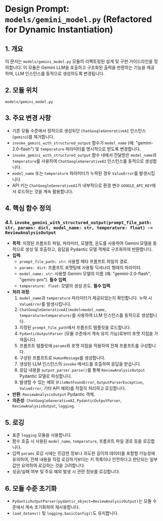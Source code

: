 # Design Prompt: `models/gemini_model.py` (Refactored for Dynamic Instantiation)

## 1. 개요
이 문서는 `models/gemini_model.py` 모듈의 리팩토링된 설계 및 구현 가이드라인을 정의합니다. 이 모듈은 Gemini LLM을 호출하고 구조화된 출력을 반환하는 기능을 제공하며, LLM 인스턴스를 동적으로 생성하도록 변경됩니다.

## 2. 모듈 위치
`models/gemini_model.py`

## 3. 주요 변경 사항
-   기존 모듈 수준에서 정적으로 생성되던 `ChatGoogleGenerativeAI` 인스턴스(`gemini`)를 제거합니다.
-   `invoke_gemini_with_structured_output` 함수가 `model_name` (예: "gemini-2.0-flash") 및 `temperature` 파라미터를 명시적으로 받도록 변경합니다.
-   `invoke_gemini_with_structured_output` 함수 내에서 전달받은 `model_name`과 `temperature`를 사용하여 `ChatGoogleGenerativeAI` 인스턴스를 동적으로 생성합니다.
-   `model_name` 또는 `temperature` 파라미터가 누락된 경우 `ValueError`를 발생시킵니다.
-   API 키는 `ChatGoogleGenerativeAI`가 내부적으로 환경 변수 `GOOGLE_API_KEY`에서 로드하는 것을 계속 활용합니다.

## 4. 핵심 함수 정의

### 4.1. `invoke_gemini_with_structured_output(prompt_file_path: str, params: dict, model_name: str, temperature: float) -> ReviewAnalysisOutput`

-   **목적**: 지정된 프롬프트 파일, 파라미터, 모델명, 온도를 사용하여 Gemini 모델을 동적으로 생성 및 호출하고, 응답을 Pydantic 모델 객체로 구조화하여 반환합니다.
-   **입력**:
    -   `prompt_file_path: str`: 사용할 메타 프롬프트 파일의 경로.
    -   `params: dict`: 프롬프트 포맷팅에 사용될 딕셔너리 형태의 파라미터.
    -   `model_name: str`: 사용할 Gemini 모델의 이름 (예: "gemini-2.0-flash", "gemini-pro"). **필수 입력**.
    -   `temperature: float`: 모델의 생성 온도. **필수 입력**.
-   **처리 과정**:
    1.  `model_name`과 `temperature` 파라미터가 제공되었는지 확인합니다. 누락 시 `ValueError`를 발생시킵니다.
    2.  `ChatGoogleGenerativeAI(model=model_name, temperature=temperature)`를 사용하여 LLM 인스턴스를 동적으로 생성합니다.
    3.  지정된 `prompt_file_path`에서 프롬프트 템플릿을 로드합니다.
    4.  `PydanticOutputParser` (모듈 수준에서 계속 유지 가능)로부터 포맷 지침을 가져옵니다.
    5.  프롬프트 템플릿에 `params`와 포맷 지침을 적용하여 전체 프롬프트를 구성합니다.
    6.  구성된 프롬프트로 `HumanMessage`를 생성합니다.
    7.  생성된 LLM 인스턴스의 `invoke` 메서드를 호출하여 응답을 받습니다.
    8.  응답 내용을 `output_parser.parse()`를 통해 `ReviewAnalysisOutput` Pydantic 모델로 파싱합니다.
    9.  발생할 수 있는 예외 (`FileNotFoundError`, `OutputParserException`, `ValueError`, 기타 API 예외)를 적절히 처리하고 로깅합니다.
-   **반환**: `ReviewAnalysisOutput` Pydantic 객체.
-   **의존성**: `ChatGoogleGenerativeAI`, `PydanticOutputParser`, `ReviewAnalysisOutput`, `logging`.

## 5. 로깅
-   표준 `logging` 모듈을 사용합니다.
-   함수 호출 시 사용된 `model_name`, `temperature`, 프롬프트 파일 경로 등을 로깅합니다.
-   입력 `params` 로깅 시에는 민감한 정보나 과도한 길이의 데이터를 포함할 가능성에 유의하여, 전체 내용을 직접 로깅하기보다는 키 목록이나 안전하다고 판단되는 일부 값만 요약하여 로깅하는 것을 고려합니다.
-   성공/실패 여부 및 주요 예외 발생 시 관련 정보를 로깅합니다.

## 6. 모듈 수준 초기화
-   `PydanticOutputParser(pydantic_object=ReviewAnalysisOutput)`는 모듈 수준에서 계속 초기화하여 재사용합니다.
-   `load_dotenv()` 및 `logging.basicConfig()`도 유지합니다. 